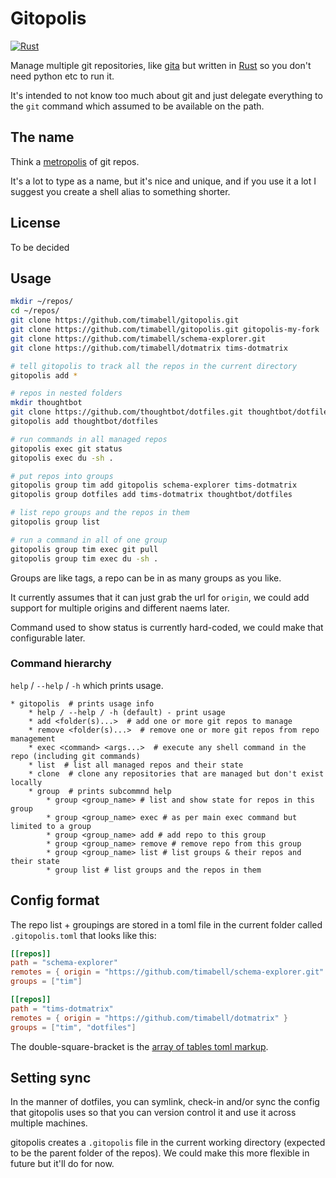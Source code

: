 # Gitopolis

[![Rust](https://github.com/timabell/gitopolis/actions/workflows/rust.yml/badge.svg)](https://github.com/timabell/gitopolis/actions/workflows/rust.yml)

Manage multiple git repositories, like [gita](https://github.com/nosarthur/gita) but written in [Rust](https://www.rust-lang.org/) so you don't need python etc to run it.

It's intended to not know too much about git and just delegate everything to the `git` command which assumed to be available on the path.

## The name

Think a [metropolis](https://en.wikipedia.org/wiki/Metropolis) of git repos.

It's a lot to type as a name, but it's nice and unique, and if you use it a lot I suggest you create a shell alias to something shorter.

## License

To be decided

## Usage

```sh
mkdir ~/repos/
cd ~/repos/
git clone https://github.com/timabell/gitopolis.git
git clone https://github.com/timabell/gitopolis.git gitopolis-my-fork
git clone https://github.com/timabell/schema-explorer.git
git clone https://github.com/timabell/dotmatrix tims-dotmatrix

# tell gitopolis to track all the repos in the current directory
gitopolis add *

# repos in nested folders
mkdir thoughtbot
git clone https://github.com/thoughtbot/dotfiles.git thoughtbot/dotfiles
gitopolis add thoughtbot/dotfiles

# run commands in all managed repos
gitopolis exec git status
gitopolis exec du -sh .

# put repos into groups
gitopolis group tim add gitopolis schema-explorer tims-dotmatrix
gitopolis group dotfiles add tims-dotmatrix thoughtbot/dotfiles

# list repo groups and the repos in them
gitopolis group list

# run a command in all of one group
gitopolis group tim exec git pull
gitopolis group tim exec du -sh .
```

Groups are like tags, a repo can be in as many groups as you like.

It currently assumes that it can just grab the url for `origin`, we could add support for multiple origins and different naems later.

Command used to show status is currently hard-coded, we could make that configurable later.

### Command hierarchy

`help` / `--help` / `-h` which prints usage.

```
* gitopolis  # prints usage info
	* help / --help / -h (default) - print usage
	* add <folder(s)...>  # add one or more git repos to manage
	* remove <folder(s)...>  # remove one or more git repos from repo management
	* exec <command> <args...>  # execute any shell command in the repo (including git commands)
	* list  # list all managed repos and their state
	* clone  # clone any repositories that are managed but don't exist locally
	* group  # prints subcommnd help
		* group <group_name> # list and show state for repos in this group
		* group <group_name> exec # as per main exec command but limited to a group
		* group <group_name> add # add repo to this group
		* group <group_name> remove # remove repo from this group
		* group <group_name> list # list groups & their repos and their state
		* group list # list groups and the repos in them
```

## Config format

The repo list + groupings are stored in a toml file in the current folder called `.gitopolis.toml` that looks like this:

```toml
[[repos]]
path = "schema-explorer"
remotes = { origin = "https://github.com/timabell/schema-explorer.git" }
groups = ["tim"]

[[repos]]
path = "tims-dotmatrix"
remotes = { origin = "https://github.com/timabell/dotmatrix" }
groups = ["tim", "dotfiles"]
```

The double-square-bracket is the [array of tables toml markup](https://toml.io/en/v1.0.0#array-of-tables).

## Setting sync

In the manner of dotfiles, you can symlink, check-in and/or sync the config that gitopolis uses so that you can version control it and use it across multiple machines.

gitopolis creates a `.gitopolis` file in the current working directory (expected to be the parent folder of the repos). We could make this more flexible in future but it'll do for now.
